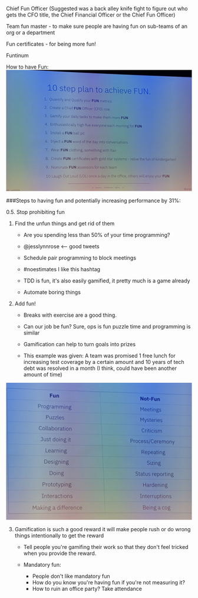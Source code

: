Chief Fun Officer (Suggested was a back alley knife fight to figure out who gets the CFO title, the Chief Financial Officer or the Chief Fun Officer)

Team fun master - to make sure people are having fun on sub-teams of an org or a department

Fun certificates - for being more fun!

Funtinum

How to have Fun:
![img](pics/fun-steps.jpg)

###Steps to having fun and potentially increasing performance by 31%:

0.5.  Stop prohibiting fun
1.  Find the unfun things and get rid of them

    * Are you spending less than 50% of your time programming?

    * @jesslynnrose <-- good tweets

    * Schedule pair programming to block meetings

    * #noestimates
    I like this hashtag

    * TDD is fun, it's also easily gamified, it pretty much is a game already

    * Automate boring things


2.  Add fun!

    *   Breaks with exercise are a good thing.

    *   Can our job be fun? Sure, ops is fun puzzle time and programming is similar

    *   Gamification can help to turn goals into prizes

    *   This example was given:
    A team was promised 1 free lunch for increasing test coverage by a certain amount and 10 years of tech debt was resolved in a month (I think, could have been another amount of time)


![img](pics/fun-vs-not-fun.jpg)

3.  Gamification is such a good reward it will make people rush or do wrong things intentionally to get the reward

    *   Tell people you're gamifing their work so that they don't feel tricked when you provide the reward.

    *   Mandatory fun:
        *  People don't like mandatory fun
        *  How do you know you're having fun if you're not measuring it?
        *  How to ruin an office party? Take attendance
